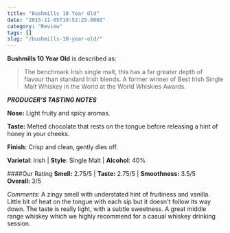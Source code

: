 ```yaml
---
title: "Bushmills 10 Year Old"
date: "2015-11-05T19:52:25.000Z"
category: "Review"
tags: []
slug: "/bushmills-10-year-old/"
---
```

**Bushmills 10 Year Old** is described as:
>The benchmark Irish single malt, this has a far greater depth of flavour than standard Irish blends. A former winner of Best Irish Single Malt Whiskey in the World at the World Whiskies Awards.


***PRODUCER'S TASTING NOTES***

**Nose:** Light fruity and spicy aromas.

**Taste:** Melted chocolate that rests on the tongue before releasing a hint of honey in your cheeks.

**Finish:** Crisp and clean‚ gently dies off.

**Varietal**: Irish | **Style**: Single Malt | **Alcohol**: 40%

####Our Rating
**Smell:** 2.75/5 | **Taste:** 2.75/5 | **Smoothness:** 3.5/5   
**Overall:** 3/5 

*Comments:* A zingy smell with understated hint of fruitiness and vanilla. Little bit of heat on the tongue with each sip but it doesn't follow its way down. The taste is really light, with a subtle sweetness. A great middle range whiskey which we highly recommend for a casual whiskey drinking session.
    